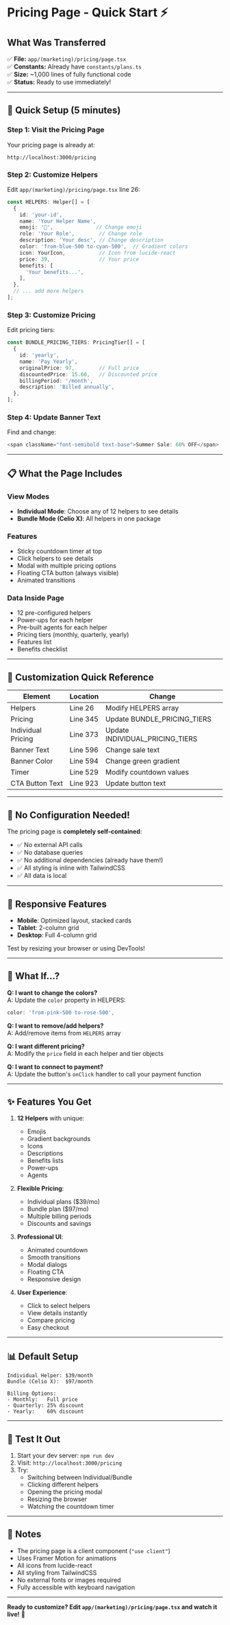 # Pricing Page - Quick Start ⚡

## What Was Transferred

✅ **File:** `app/(marketing)/pricing/page.tsx`  
✅ **Constants:** Already have `constants/plans.ts`  
✅ **Size:** ~1,000 lines of fully functional code  
✅ **Status:** Ready to use immediately!

---

## 🎯 Quick Setup (5 minutes)

### Step 1: Visit the Pricing Page
Your pricing page is already at:
```
http://localhost:3000/pricing
```

### Step 2: Customize Helpers
Edit `app/(marketing)/pricing/page.tsx` line 26:

```typescript
const HELPERS: Helper[] = [
  {
    id: 'your-id',
    name: 'Your Helper Name',
    emoji: '🎯',              // Change emoji
    role: 'Your Role',        // Change role
    description: 'Your desc', // Change description
    color: 'from-blue-500 to-cyan-500',  // Gradient colors
    icon: YourIcon,           // Icon from lucide-react
    price: 39,                // Your price
    benefits: [
      'Your benefits...',
    ],
  },
  // ... add more helpers
];
```

### Step 3: Customize Pricing
Edit pricing tiers:
```typescript
const BUNDLE_PRICING_TIERS: PricingTier[] = [
  {
    id: 'yearly',
    name: 'Pay Yearly',
    originalPrice: 97,        // Full price
    discountedPrice: 15.60,   // Discounted price
    billingPeriod: '/month',
    description: 'Billed annually',
  },
];
```

### Step 4: Update Banner Text
Find and change:
```typescript
<span className="font-semibold text-base">Summer Sale: 60% OFF</span>
```

---

## 📋 What the Page Includes

### View Modes
- **Individual Mode**: Choose any of 12 helpers to see details
- **Bundle Mode (Celio X)**: All helpers in one package

### Features
- Sticky countdown timer at top
- Click helpers to see details
- Modal with multiple pricing options
- Floating CTA button (always visible)
- Animated transitions

### Data Inside Page
- 12 pre-configured helpers
- Power-ups for each helper
- Pre-built agents for each helper
- Pricing tiers (monthly, quarterly, yearly)
- Features list
- Benefits checklist

---

## 🎨 Customization Quick Reference

| Element | Location | Change |
|---------|----------|--------|
| Helpers | Line 26 | Modify HELPERS array |
| Pricing | Line 345 | Update BUNDLE_PRICING_TIERS |
| Individual Pricing | Line 373 | Update INDIVIDUAL_PRICING_TIERS |
| Banner Text | Line 596 | Change sale text |
| Banner Color | Line 594 | Change green gradient |
| Timer | Line 529 | Modify countdown values |
| CTA Button Text | Line 923 | Update button text |

---

## 🚀 No Configuration Needed!

The pricing page is **completely self-contained**:
- ✅ No external API calls
- ✅ No database queries
- ✅ No additional dependencies (already have them!)
- ✅ All styling is inline with TailwindCSS
- ✅ All data is local

---

## 📱 Responsive Features

- **Mobile**: Optimized layout, stacked cards
- **Tablet**: 2-column grid
- **Desktop**: Full 4-column grid

Test by resizing your browser or using DevTools!

---

## 🔧 What If...?

**Q: I want to change the colors?**  
A: Update the `color` property in HELPERS:
```typescript
color: 'from-pink-500 to-rose-500',
```

**Q: I want to remove/add helpers?**  
A: Add/remove items from `HELPERS` array

**Q: I want different pricing?**  
A: Modify the `price` field in each helper and tier objects

**Q: I want to connect to payment?**  
A: Update the button's `onClick` handler to call your payment function

---

## ✨ Features You Get

1. **12 Helpers** with unique:
   - Emojis
   - Gradient backgrounds
   - Icons
   - Descriptions
   - Benefits lists
   - Power-ups
   - Agents

2. **Flexible Pricing**:
   - Individual plans ($39/mo)
   - Bundle plan ($97/mo)
   - Multiple billing periods
   - Discounts and savings

3. **Professional UI**:
   - Animated countdown
   - Smooth transitions
   - Modal dialogs
   - Floating CTA
   - Responsive design

4. **User Experience**:
   - Click to select helpers
   - View details instantly
   - Compare pricing
   - Easy checkout

---

## 📊 Default Setup

```
Individual Helper: $39/month
Bundle (Celio X):  $97/month

Billing Options:
- Monthly:   Full price
- Quarterly: 25% discount
- Yearly:    60% discount
```

---

## 🧪 Test It Out

1. Start your dev server: `npm run dev`
2. Visit: `http://localhost:3000/pricing`
3. Try:
   - Switching between Individual/Bundle
   - Clicking different helpers
   - Opening the pricing modal
   - Resizing the browser
   - Watching the countdown timer

---

## 📝 Notes

- The pricing page is a client component (`"use client"`)
- Uses Framer Motion for animations
- All icons from lucide-react
- All styling from TailwindCSS
- No external fonts or images required
- Fully accessible with keyboard navigation

---

**Ready to customize? Edit `app/(marketing)/pricing/page.tsx` and watch it live!** 🎉
